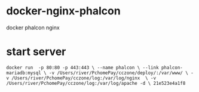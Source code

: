 # docker-nginx-phalcon
docker phalcon nginx 

# start server
`
docker run  -p 80:80 -p 443:443 \
--name phalcon \
--link phalcon-mariadb:mysql \
-v /Users/river/PchomePay/cczone/deploy/:/var/www/ \
-v /Users/river/PchomePay/cczone/log:/var/log/nginx  \
-v /Users/river/PchomePay/cczone/log:/var/log/apache -d \
21e523e4a1f8
`